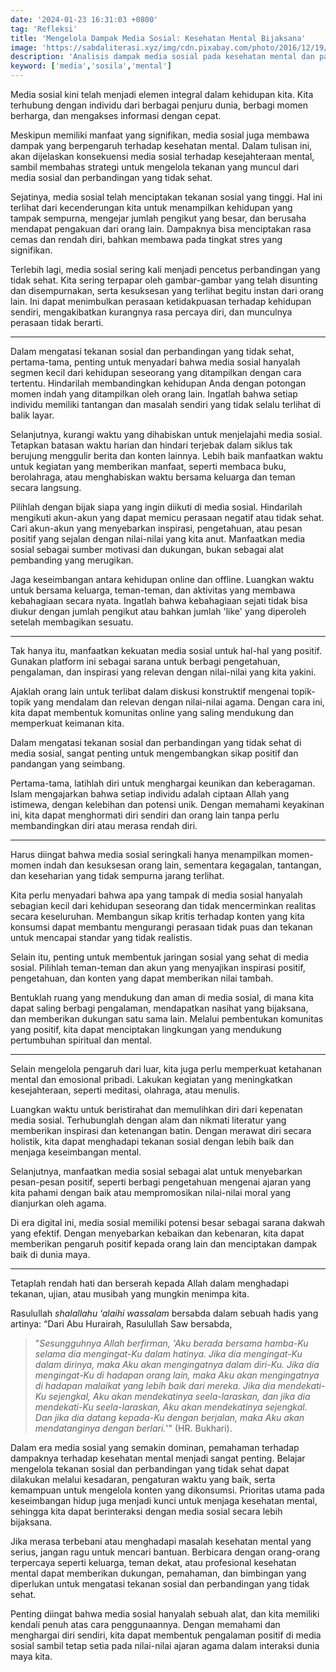```yaml
---
date: '2024-01-23 16:31:03 +0800'
tag: 'Refleksi'
title: 'Mengelola Dampak Media Sosial: Kesehatan Mental Bijaksana'
image: 'https://sabdaliterasi.xyz/img/cdn.pixabay.com/photo/2016/12/19/08/39/mobile-phone-1917737_1280.jpg'
description: 'Analisis dampak media sosial pada kesehatan mental dan panduan bijak untuk mengelola tekanan sosial, menciptakan keseimbangan positif.'
keyword: ['media','sosila','mental']
---
```

<p>Media sosial kini telah menjadi elemen integral dalam kehidupan kita. Kita terhubung dengan individu dari berbagai penjuru dunia, berbagi momen berharga, dan mengakses informasi dengan cepat.</p><p>Meskipun memiliki manfaat yang signifikan, media sosial juga membawa dampak yang berpengaruh terhadap kesehatan mental. Dalam tulisan ini, akan dijelaskan konsekuensi media sosial terhadap kesejahteraan mental, sambil membahas strategi untuk mengelola tekanan yang muncul dari media sosial dan perbandingan yang tidak sehat.</p><p>Sejatinya, media sosial telah menciptakan tekanan sosial yang tinggi. Hal ini terlihat dari kecenderungan kita untuk menampilkan kehidupan yang tampak sempurna, mengejar jumlah pengikut yang besar, dan berusaha mendapat pengakuan dari orang lain. Dampaknya bisa menciptakan rasa cemas dan rendah diri, bahkan membawa pada tingkat stres yang signifikan.</p><p>Terlebih lagi, media sosial sering kali menjadi pencetus perbandingan yang tidak sehat. Kita sering terpapar oleh gambar-gambar yang telah disunting dan disempurnakan, serta kesuksesan yang terlihat begitu instan dari orang lain. Ini dapat menimbulkan perasaan ketidakpuasan terhadap kehidupan sendiri, mengakibatkan kurangnya rasa percaya diri, dan munculnya perasaan tidak berarti.</p><hr><p>Dalam mengatasi tekanan sosial dan perbandingan yang tidak sehat, pertama-tama, penting untuk menyadari bahwa media sosial hanyalah segmen kecil dari kehidupan seseorang yang ditampilkan dengan cara tertentu. Hindarilah membandingkan kehidupan Anda dengan potongan momen indah yang ditampilkan oleh orang lain. Ingatlah bahwa setiap individu memiliki tantangan dan masalah sendiri yang tidak selalu terlihat di balik layar.</p><p>Selanjutnya, kurangi waktu yang dihabiskan untuk menjelajahi media sosial. Tetapkan batasan waktu harian dan hindari terjebak dalam siklus tak berujung menggulir berita dan konten lainnya. Lebih baik manfaatkan waktu untuk kegiatan yang memberikan manfaat, seperti membaca buku, berolahraga, atau menghabiskan waktu bersama keluarga dan teman secara langsung.</p><p>Pilihlah dengan bijak siapa yang ingin diikuti di media sosial. Hindarilah mengikuti akun-akun yang dapat memicu perasaan negatif atau tidak sehat. Cari akun-akun yang menyebarkan inspirasi, pengetahuan, atau pesan positif yang sejalan dengan nilai-nilai yang kita anut. Manfaatkan media sosial sebagai sumber motivasi dan dukungan, bukan sebagai alat pembanding yang merugikan.</p><p>Jaga keseimbangan antara kehidupan online dan offline. Luangkan waktu untuk bersama keluarga, teman-teman, dan aktivitas yang membawa kebahagiaan secara nyata. Ingatlah bahwa kebahagiaan sejati tidak bisa diukur dengan jumlah pengikut atau bahkan jumlah 'like' yang diperoleh setelah membagikan sesuatu.</p><hr><p>Tak hanya itu, manfaatkan kekuatan media sosial untuk hal-hal yang positif. Gunakan platform ini sebagai sarana untuk berbagi pengetahuan, pengalaman, dan inspirasi yang relevan dengan nilai-nilai yang kita yakini.</p><p>Ajaklah orang lain untuk terlibat dalam diskusi konstruktif mengenai topik-topik yang mendalam dan relevan dengan nilai-nilai agama. Dengan cara ini, kita dapat membentuk komunitas online yang saling mendukung dan memperkuat keimanan kita.</p><p>Dalam mengatasi tekanan sosial dan perbandingan yang tidak sehat di media sosial, sangat penting untuk mengembangkan sikap positif dan pandangan yang seimbang.</p><p>Pertama-tama, latihlah diri untuk menghargai keunikan dan keberagaman. Islam mengajarkan bahwa setiap individu adalah ciptaan Allah yang istimewa, dengan kelebihan dan potensi unik. Dengan memahami keyakinan ini, kita dapat menghormati diri sendiri dan orang lain tanpa perlu membandingkan diri atau merasa rendah diri.</p><hr><p>Harus diingat bahwa media sosial seringkali hanya menampilkan momen-momen indah dan kesuksesan orang lain, sementara kegagalan, tantangan, dan keseharian yang tidak sempurna jarang terlihat.</p><p>Kita perlu menyadari bahwa apa yang tampak di media sosial hanyalah sebagian kecil dari kehidupan seseorang dan tidak mencerminkan realitas secara keseluruhan. Membangun sikap kritis terhadap konten yang kita konsumsi dapat membantu mengurangi perasaan tidak puas dan tekanan untuk mencapai standar yang tidak realistis.</p><p>Selain itu, penting untuk membentuk jaringan sosial yang sehat di media sosial. Pilihlah teman-teman dan akun yang menyajikan inspirasi positif, pengetahuan, dan konten yang dapat memberikan nilai tambah.</p><p>Bentuklah ruang yang mendukung dan aman di media sosial, di mana kita dapat saling berbagi pengalaman, mendapatkan nasihat yang bijaksana, dan memberikan dukungan satu sama lain. Melalui pembentukan komunitas yang positif, kita dapat menciptakan lingkungan yang mendukung pertumbuhan spiritual dan mental.</p><hr><p>Selain mengelola pengaruh dari luar, kita juga perlu memperkuat ketahanan mental dan emosional pribadi. Lakukan kegiatan yang meningkatkan kesejahteraan, seperti meditasi, olahraga, atau menulis.</p><p>Luangkan waktu untuk beristirahat dan memulihkan diri dari kepenatan media sosial. Terhubunglah dengan alam dan nikmati literatur yang memberikan inspirasi dan ketenangan batin. Dengan merawat diri secara holistik, kita dapat menghadapi tekanan sosial dengan lebih baik dan menjaga keseimbangan mental.</p><p>Selanjutnya, manfaatkan media sosial sebagai alat untuk menyebarkan pesan-pesan positif, seperti berbagi pengetahuan mengenai ajaran yang kita pahami dengan baik atau mempromosikan nilai-nilai moral yang dianjurkan oleh agama.</p><p>Di era digital ini, media sosial memiliki potensi besar sebagai sarana dakwah yang efektif. Dengan menyebarkan kebaikan dan kebenaran, kita dapat memberikan pengaruh positif kepada orang lain dan menciptakan dampak baik di dunia maya.</p><hr><p>Tetaplah rendah hati dan berserah kepada Allah dalam menghadapi tekanan, ujian, atau musibah yang mungkin menimpa kita.</p><p>Rasulullah <em>shalallahu ‘alaihi wassalam</em> bersabda dalam sebuah hadis yang artinya: “Dari Abu Hurairah, Rasulullah Saw bersabda, </p><blockquote><p>"<em>Sesungguhnya Allah berfirman, 'Aku berada bersama hamba-Ku selama dia mengingat-Ku dalam hatinya. Jika dia mengingat-Ku dalam dirinya, maka Aku akan mengingatnya dalam diri-Ku. Jika dia mengingat-Ku di hadapan orang lain, maka Aku akan mengingatnya di hadapan malaikat yang lebih baik dari mereka. Jika dia mendekati-Ku sejengkal, Aku akan mendekatinya seela-laraskan, dan jika dia mendekati-Ku seela-laraskan, Aku akan mendekatinya sejengkal. Dan jika dia datang kepada-Ku dengan berjalan, maka Aku akan mendatanginya dengan berlari.</em>'" (HR. Bukhari).</p></blockquote><p>Dalam era media sosial yang semakin dominan, pemahaman terhadap dampaknya terhadap kesehatan mental menjadi sangat penting. Belajar mengelola tekanan sosial dan perbandingan yang tidak sehat dapat dilakukan melalui kesadaran, pengaturan waktu yang baik, serta kemampuan untuk mengelola konten yang dikonsumsi. Prioritas utama pada keseimbangan hidup juga menjadi kunci untuk menjaga kesehatan mental, sehingga kita dapat berinteraksi dengan media sosial secara lebih bijaksana.</p><p>Jika merasa terbebani atau menghadapi masalah kesehatan mental yang serius, jangan ragu untuk mencari bantuan. Berbicara dengan orang-orang terpercaya seperti keluarga, teman dekat, atau profesional kesehatan mental dapat memberikan dukungan, pemahaman, dan bimbingan yang diperlukan untuk mengatasi tekanan sosial dan perbandingan yang tidak sehat.</p><p>Penting diingat bahwa media sosial hanyalah sebuah alat, dan kita memiliki kendali penuh atas cara penggunaannya. Dengan memahami dan menghargai diri sendiri, kita dapat membentuk pengalaman positif di media sosial sambil tetap setia pada nilai-nilai ajaran agama dalam interaksi dunia maya kita.</p>
